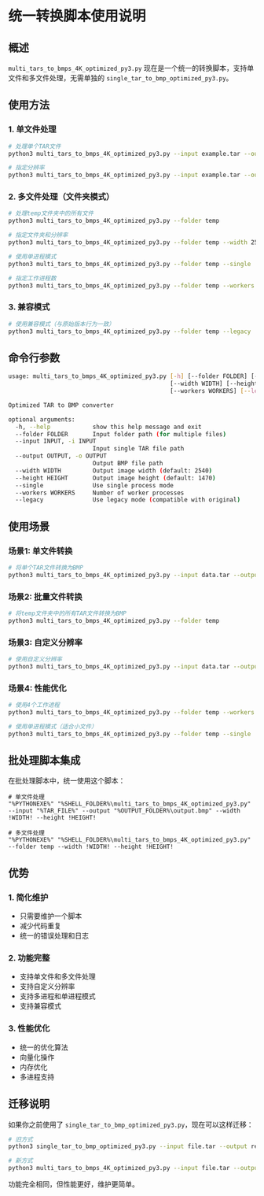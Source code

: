 # 统一转换脚本使用说明

## 概述

`multi_tars_to_bmps_4K_optimized_py3.py` 现在是一个统一的转换脚本，支持单文件和多文件处理，无需单独的 `single_tar_to_bmp_optimized_py3.py`。

## 使用方法

### 1. 单文件处理

```bash
# 处理单个TAR文件
python3 multi_tars_to_bmps_4K_optimized_py3.py --input example.tar --output output.bmp

# 指定分辨率
python3 multi_tars_to_bmps_4K_optimized_py3.py --input example.tar --output output.bmp --width 1920 --height 1080
```

### 2. 多文件处理（文件夹模式）

```bash
# 处理temp文件夹中的所有文件
python3 multi_tars_to_bmps_4K_optimized_py3.py --folder temp

# 指定文件夹和分辨率
python3 multi_tars_to_bmps_4K_optimized_py3.py --folder temp --width 2540 --height 1470

# 使用单进程模式
python3 multi_tars_to_bmps_4K_optimized_py3.py --folder temp --single

# 指定工作进程数
python3 multi_tars_to_bmps_4K_optimized_py3.py --folder temp --workers 4
```

### 3. 兼容模式

```bash
# 使用兼容模式（与原始版本行为一致）
python3 multi_tars_to_bmps_4K_optimized_py3.py --folder temp --legacy
```

## 命令行参数

```bash
usage: multi_tars_to_bmps_4K_optimized_py3.py [-h] [--folder FOLDER] [--input INPUT] [--output OUTPUT]
                                              [--width WIDTH] [--height HEIGHT] [--single]
                                              [--workers WORKERS] [--legacy]

Optimized TAR to BMP converter

optional arguments:
  -h, --help            show this help message and exit
  --folder FOLDER       Input folder path (for multiple files)
  --input INPUT, -i INPUT
                        Input single TAR file path
  --output OUTPUT, -o OUTPUT
                        Output BMP file path
  --width WIDTH         Output image width (default: 2540)
  --height HEIGHT       Output image height (default: 1470)
  --single              Use single process mode
  --workers WORKERS     Number of worker processes
  --legacy              Use legacy mode (compatible with original)
```

## 使用场景

### 场景1: 单文件转换
```bash
# 将单个TAR文件转换为BMP
python3 multi_tars_to_bmps_4K_optimized_py3.py --input data.tar --output result.bmp
```

### 场景2: 批量文件转换
```bash
# 将temp文件夹中的所有TAR文件转换为BMP
python3 multi_tars_to_bmps_4K_optimized_py3.py --folder temp
```

### 场景3: 自定义分辨率
```bash
# 使用自定义分辨率
python3 multi_tars_to_bmps_4K_optimized_py3.py --input data.tar --output result.bmp --width 1920 --height 1080
```

### 场景4: 性能优化
```bash
# 使用4个工作进程
python3 multi_tars_to_bmps_4K_optimized_py3.py --folder temp --workers 4

# 使用单进程模式（适合小文件）
python3 multi_tars_to_bmps_4K_optimized_py3.py --folder temp --single
```

## 批处理脚本集成

在批处理脚本中，统一使用这个脚本：

```batch
# 单文件处理
"%PYTHONEXE%" "%SHELL_FOLDER%\multi_tars_to_bmps_4K_optimized_py3.py" --input "%TAR_FILE%" --output "%OUTPUT_FOLDER%\output.bmp" --width !WIDTH! --height !HEIGHT!

# 多文件处理
"%PYTHONEXE%" "%SHELL_FOLDER%\multi_tars_to_bmps_4K_optimized_py3.py" --folder temp --width !WIDTH! --height !HEIGHT!
```

## 优势

### 1. 简化维护
- 只需要维护一个脚本
- 减少代码重复
- 统一的错误处理和日志

### 2. 功能完整
- 支持单文件和多文件处理
- 支持自定义分辨率
- 支持多进程和单进程模式
- 支持兼容模式

### 3. 性能优化
- 统一的优化算法
- 向量化操作
- 内存优化
- 多进程支持

## 迁移说明

如果你之前使用了 `single_tar_to_bmp_optimized_py3.py`，现在可以这样迁移：

```bash
# 旧方式
python3 single_tar_to_bmp_optimized_py3.py --input file.tar --output result.bmp

# 新方式
python3 multi_tars_to_bmps_4K_optimized_py3.py --input file.tar --output result.bmp
```

功能完全相同，但性能更好，维护更简单。 